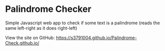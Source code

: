# Palindrome Checker

Simple Javascript web app to check if some text is a palindrome (reads the same left-right as it does right-left)

View the site on GitHub: https://s3791004.github.io/Palindrome-Check.github.io/
